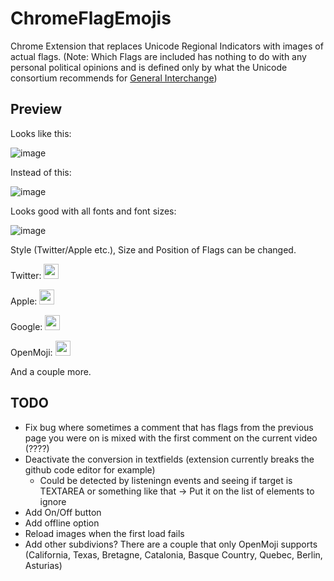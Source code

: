 # ChromeFlagEmojis

Chrome Extension that replaces Unicode Regional Indicators with images of actual flags. (Note: Which Flags are included has nothing to do with any personal political opinions and is defined only by what the Unicode consortium recommends for [General Interchange](https://unicode.org/emoji/charts/emoji-zwj-sequences.html))

## Preview

Looks like this:

![image](https://github.com/Brxnni/ChromeFlagEmojis/assets/72916383/5faa91de-edc3-4a45-a6dd-a0cb45376f24)

Instead of this:

![image](https://github.com/Brxnni/ChromeFlagEmojis/assets/72916383/750ec6fa-377c-4922-b38a-ca71ee6a7b28)

Looks good with all fonts and font sizes:

![image](https://github.com/Brxnni/ChromeFlagEmojis/assets/72916383/76ab97c4-ff56-4c8c-872b-feff4a1377f7)

Style (Twitter/Apple etc.), Size and Position of Flags can be changed.

Twitter: <img src="https://em-content.zobj.net/thumbs/120/twitter/322/flag-estonia_1f1ea-1f1ea.png" width="24" />

Apple: <img src="https://em-content.zobj.net/thumbs/120/apple/354/flag-estonia_1f1ea-1f1ea.png" width="24" />

Google: <img src="https://em-content.zobj.net/thumbs/120/google/350/flag-estonia_1f1ea-1f1ea.png" width="24" />

OpenMoji: <img src="https://em-content.zobj.net/thumbs/120/openmoji/338/flag-estonia_1f1ea-1f1ea.png" width="24" />

And a couple more.

## TODO

* Fix bug where sometimes a comment that has flags from the previous page you were on is mixed with the first comment on the current video (????)
* Deactivate the conversion in textfields (extension currently breaks the github code editor for example)
  * Could be detected by listeningn events and seeing if target is TEXTAREA or something like that -> Put it on the list of elements to ignore
* Add On/Off button
* Add offline option
* Reload images when the first load fails
* Add other subdivions? There are a couple that only OpenMoji supports (California, Texas, Bretagne, Catalonia, Basque Country, Quebec, Berlin, Asturias)
